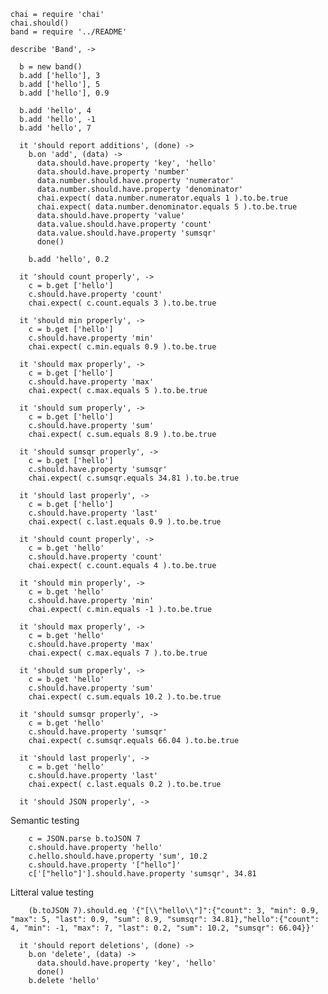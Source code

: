     chai = require 'chai'
    chai.should()
    band = require '../README'

    describe 'Band', ->

      b = new band()
      b.add ['hello'], 3
      b.add ['hello'], 5
      b.add ['hello'], 0.9

      b.add 'hello', 4
      b.add 'hello', -1
      b.add 'hello', 7

      it 'should report additions', (done) ->
        b.on 'add', (data) ->
          data.should.have.property 'key', 'hello'
          data.should.have.property 'number'
          data.number.should.have.property 'numerator'
          data.number.should.have.property 'denominator'
          chai.expect( data.number.numerator.equals 1 ).to.be.true
          chai.expect( data.number.denominator.equals 5 ).to.be.true
          data.should.have.property 'value'
          data.value.should.have.property 'count'
          data.value.should.have.property 'sumsqr'
          done()

        b.add 'hello', 0.2

      it 'should count properly', ->
        c = b.get ['hello']
        c.should.have.property 'count'
        chai.expect( c.count.equals 3 ).to.be.true

      it 'should min properly', ->
        c = b.get ['hello']
        c.should.have.property 'min'
        chai.expect( c.min.equals 0.9 ).to.be.true

      it 'should max properly', ->
        c = b.get ['hello']
        c.should.have.property 'max'
        chai.expect( c.max.equals 5 ).to.be.true

      it 'should sum properly', ->
        c = b.get ['hello']
        c.should.have.property 'sum'
        chai.expect( c.sum.equals 8.9 ).to.be.true

      it 'should sumsqr properly', ->
        c = b.get ['hello']
        c.should.have.property 'sumsqr'
        chai.expect( c.sumsqr.equals 34.81 ).to.be.true

      it 'should last properly', ->
        c = b.get ['hello']
        c.should.have.property 'last'
        chai.expect( c.last.equals 0.9 ).to.be.true

      it 'should count properly', ->
        c = b.get 'hello'
        c.should.have.property 'count'
        chai.expect( c.count.equals 4 ).to.be.true

      it 'should min properly', ->
        c = b.get 'hello'
        c.should.have.property 'min'
        chai.expect( c.min.equals -1 ).to.be.true

      it 'should max properly', ->
        c = b.get 'hello'
        c.should.have.property 'max'
        chai.expect( c.max.equals 7 ).to.be.true

      it 'should sum properly', ->
        c = b.get 'hello'
        c.should.have.property 'sum'
        chai.expect( c.sum.equals 10.2 ).to.be.true

      it 'should sumsqr properly', ->
        c = b.get 'hello'
        c.should.have.property 'sumsqr'
        chai.expect( c.sumsqr.equals 66.04 ).to.be.true

      it 'should last properly', ->
        c = b.get 'hello'
        c.should.have.property 'last'
        chai.expect( c.last.equals 0.2 ).to.be.true

      it 'should JSON properly', ->

Semantic testing

        c = JSON.parse b.toJSON 7
        c.should.have.property 'hello'
        c.hello.should.have.property 'sum', 10.2
        c.should.have.property '["hello"]'
        c['["hello"]'].should.have.property 'sumsqr', 34.81

Litteral value testing

        (b.toJSON 7).should.eq '{"[\\"hello\\"]":{"count": 3, "min": 0.9, "max": 5, "last": 0.9, "sum": 8.9, "sumsqr": 34.81},"hello":{"count": 4, "min": -1, "max": 7, "last": 0.2, "sum": 10.2, "sumsqr": 66.04}}'

      it 'should report deletions', (done) ->
        b.on 'delete', (data) ->
          data.should.have.property 'key', 'hello'
          done()
        b.delete 'hello'
